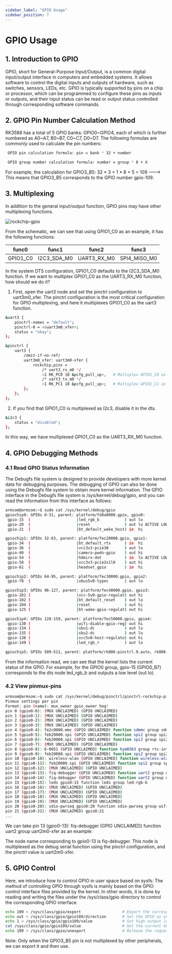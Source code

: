```yaml
---
sidebar_label: "GPIO Usage"
sidebar_position: 7
---
```


# GPIO Usage

## 1. Introduction to GPIO

GPIO, short for General-Purpose Input/Output, is a common digital input/output interface in computers and embedded systems. It allows software to control the digital inputs and outputs of hardware, such as switches, sensors, LEDs, etc. GPIO is typically supported by pins on a chip or processor, which can be programmed to configure these pins as inputs or outputs, and their input status can be read or output status controlled through corresponding software commands.

## 2. GPIO Pin Number Calculation Method

RK3588 has a total of 5 GPIO banks: GPIO0~GPIO4, each of which is further numbered as A0~A7, B0~B7, C0~C7, D0~D7. The following formulas are commonly used to calculate the pin numbers:

```bash
 GPIO pin calculation formula: pin = bank * 32 + number

 GPIO group number calculation formula: number = group * 8 + X
```

For example, the calculation for GPIO3_B5: 32 * 3 + 1 * 8 + 5 = 109 ---> This means that GPIO3_B5 corresponds to the GPIO number gpio-109.

## 3. Multiplexing

In addition to the general input/output function, GPIO pins may have other multiplexing functions.

![rockchip-gpio](/img/general-tutorial/interface-usage/gpio.png)

From the schematic, we can see that using GPIO1_C0 as an example, it has the following functions:

| func0    | func1       | func2       | func3        |
| -------- | ----------- | ----------- | ------------ |
| GPIO1_C0 | I2C3_SDA_M0 | UART3_RX_M0 | SPI4_MISO_M0 |

In the system DTS configuration, GPIO1_C0 defaults to the I2C3_SDA_M0 function. If we want to multiplex GPIO1_C0 as the UART3_RX_M0 function, how should we do it?

1. First, open the uart3 node and set the pinctrl configuration to uart3m0_xfer. The pinctrl configuration is the most critical configuration for GPIO multiplexing, and here it multiplexes GPIO1_C0 as the uart3 function.

```bash
&uart3 {
	pinctrl-names = "default";
	pinctrl-0 = <&uart3m0_xfer>;
	status = "okay";
};

&pinctrl {
	uart3 {
		/omit-if-no-ref/
		uart3m0_xfer: uart3m0-xfer {
			rockchip,pins =
				/* uart3_rx_m0 */
				<1 RK_PC0 10 &pcfg_pull_up>,   # Multiplex GPIO1_C0 as uart3_rx_m0 
				/* uart3_tx_m0 */
				<1 RK_PC1 10 &pcfg_pull_up>;   # Multiplex GPIO1_C1 as uart3_tx_m0 
		};
	};
};

```

2. If you find that GPIO1_C0 is multiplexed as I2c3, disable it in the dts.

```bash
&i2c3 {
	status = "disabled";
};
```

In this way, we have multiplexed GPIO1_C0 as the UART3_RX_M0 function.


## 4. GPIO Debugging Methods

### 4.1 Read GPIO Status Information

The Debugfs file system is designed to provide developers with more kernel data for debugging purposes. The debugging of GPIO can also be done using the Debugfs file system to obtain more kernel information. The GPIO interface in the Debugfs file system is /sys/kernel/debug/gpio, and you can read the information from this interface as follows:

```bash
armsom@armsom:~$ sudo cat /sys/kernel/debug/gpio
gpiochip0: GPIOs 0-31, parent: platform/fd8a0000.gpio, gpio0:
 gpio-15  (                    |led_rgb_b           ) out lo
 gpio-20  (                    |reset               ) out lo ACTIVE LOW
 gpio-21  (                    |bt_default_wake_host) in  hi

gpiochip1: GPIOs 32-63, parent: platform/fec20000.gpio, gpio1:
 gpio-34  (                    |bt_default_rts      ) in  hi
 gpio-36  (                    |vcc3v3-pcie30       ) out lo
 gpio-40  (                    |camera-pwdn-gpio    ) out hi
 gpio-54  (                    |hdmirx-det          ) in  lo ACTIVE LOW
 gpio-58  (                    |vcc3v3-pcie2x1l0    ) out hi
 gpio-61  (                    |headset_gpio        ) in  hi

gpiochip2: GPIOs 64-95, parent: platform/fec30000.gpio, gpio2:
 gpio-78  (                    |vbus5v0-typec       ) out lo

gpiochip3: GPIOs 96-127, parent: platform/fec40000.gpio, gpio3:
 gpio-101 (                    |vcc-5v0-gpio-regulat) out hi
 gpio-102 (                    |bt_default_reset    ) out lo
 gpio-104 (                    |reset               ) out hi
 gpio-125 (                    |bt-wake-gpio-regulat) out hi

gpiochip4: GPIOs 128-159, parent: platform/fec50000.gpio, gpio4:
 gpio-130 (                    |wifi-diable-gpio-reg) out hi
 gpio-134 (                    |sbu1-dc             ) out lo
 gpio-135 (                    |sbu2-dc             ) out lo
 gpio-136 (                    |vcc5v0-host-regulato) out hi
 gpio-149 (                    |led_rgb_r           ) out lo

gpiochip5: GPIOs 509-511, parent: platform/rk806-pinctrl.9.auto, rk806-gpio, can sleep:
```

From the information read, we can see that the kernel lists the current status of the GPIO. For example, for the GPIO0 group, gpio-15 (GPIO0_B7) corresponds to the dts node led_rgb_b and outputs a low level (out lo).

### 4.2 View pinmux-pins

```bash
armsom@armsom:~$ sudo cat /sys/kernel/debug/pinctrl/pinctrl-rockchip-pinctrl/pinmux-pins
Pinmux settings per pin
Format: pin (name): mux_owner gpio_owner hog?
pin 0 (gpio0-0): (MUX UNCLAIMED) (GPIO UNCLAIMED)
pin 1 (gpio0-1): (MUX UNCLAIMED) (GPIO UNCLAIMED)
pin 2 (gpio0-2): (MUX UNCLAIMED) (GPIO UNCLAIMED)
pin 3 (gpio0-3): (MUX UNCLAIMED) (GPIO UNCLAIMED)
pin 4 (gpio0-4): fe2c0000.mmc (GPIO UNCLAIMED) function sdmmc group sdmmc-det
pin 5 (gpio0-5): feb20000.spi (GPIO UNCLAIMED) function spi2 group spi2m2-pins
pin 6 (gpio0-6): feb20000.spi (GPIO UNCLAIMED) function spi2 group spi2m2-pins
pin 7 (gpio0-7): (MUX UNCLAIMED) (GPIO UNCLAIMED)
pin 8 (gpio0-8): 6-0051 (GPIO UNCLAIMED) function hym8563 group rtc-int
pin 9 (gpio0-9): feb20000.spi (GPIO UNCLAIMED) function spi2 group spi2m2-cs0
pin 10 (gpio0-10): wireless-wlan (GPIO UNCLAIMED) function wireless-wlan group wifi-host-wake-irq
pin 11 (gpio0-11): feb20000.spi (GPIO UNCLAIMED) function spi2 group spi2m2-pins
pin 12 (gpio0-12): (MUX UNCLAIMED) (GPIO UNCLAIMED)
pin 13 (gpio0-13): fiq-debugger (GPIO UNCLAIMED) function uart2 group uart2m0-xfer
pin 14 (gpio0-14): fiq-debugger (GPIO UNCLAIMED) function uart2 group uart2m0-xfer
pin 15 (gpio0-15): leds gpio0:15 function leds group led-rgb-b
pin 16 (gpio0-16): (MUX UNCLAIMED) (GPIO UNCLAIMED)
pin 17 (gpio0-17): (MUX UNCLAIMED) (GPIO UNCLAIMED)
pin 18 (gpio0-18): (MUX UNCLAIMED) (GPIO UNCLAIMED)
pin 19 (gpio0-19): (MUX UNCLAIMED) (GPIO UNCLAIMED)
pin 20 (gpio0-20): sdio-pwrseq gpio0:20 function sdio-pwrseq group wifi-enable-h
pin 21 (gpio0-21): (MUX UNCLAIMED) gpio0:21
...
```

We can take pin 13 (gpio0-13): fiq-debugger (GPIO UNCLAIMED) function uart2 group uart2m0-xfer as an example:

The node name corresponding to gpio0-13 is fiq-debugger. This node is multiplexed as the debug serial function using the pinctrl configuration, and the pinctrl value is uart2m0-xfer.

## 5. GPIO Control

Here, we introduce how to control GPIO in user space based on sysfs:
The method of controlling GPIO through sysfs is mainly based on the GPIO control interface files provided by the kernel. In other words, it is done by reading and writing the files under the /sys/class/gpio directory to control the corresponding GPIO interface.

```bash
echo 109 > /sys/class/gpio/export                  # Export the corresponding GPIO
echo out > /sys/class/gpio/gpio109/direction       # Set the GPIO as output direction
echo 1 > /sys/class/gpio/gpio109/value             # Set high output level
cat /sys/class/gpio/gpio109/value                  # Get the current GPIO status, whether it is high or low level
echo 109 > /sys/class/gpio/unexport                # Release the requested GPIO
```

Note: Only when the GPIO3_B5 pin is not multiplexed by other peripherals, we can export it and then use.

